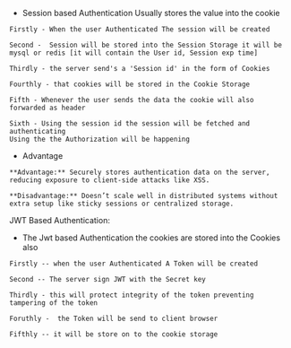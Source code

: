 
- Session based Authentication Usually stores the value into the cookie
```
Firstly - When the user Authenticated The session will be created

Second -  Session will be stored into the Session Storage it will be mysql or redis [it will contain the User id, Session exp time]

Thirdly - the server send's a 'Session id' in the form of Cookies

Fourthly - that cookies will be stored in the Cookie Storage

Fifth - Whenever the user sends the data the cookie will also forwarded as header 

Sixth - Using the session id the session will be fetched and authenticating
Using the the Authorization will be happening
```
- Advantage
```
**Advantage:** Securely stores authentication data on the server, reducing exposure to client-side attacks like XSS.

**Disadvantage:** Doesn’t scale well in distributed systems without extra setup like sticky sessions or centralized storage.

```

JWT Based Authentication:
- The Jwt based Authentication the cookies are stored into the Cookies also
```
Firstly -- when the user Authenticated A Token will be created

Second -- The server sign JWT with the Secret key 

Thirdly - this will protect integrity of the token preventing tampering of the token

Foruthly -  the Token will be send to client browser

Fifthly -- it will be store on to the cookie storage
```